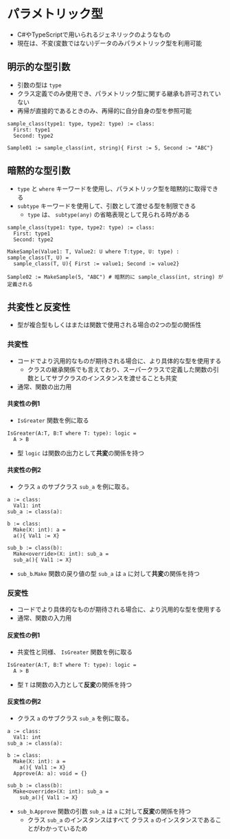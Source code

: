 # パラメトリック型

- C#やTypeScriptで用いられるジェネリックのようなもの
- 現在は、不変(変数ではない)データのみパラメトリック型を利用可能

## 明示的な型引数

- 引数の型は `type`
- クラス定義でのみ使用でき、パラメトリック型に関する継承も許可されていない
- 再帰が直接的であるときのみ、再帰的に自分自身の型を参照可能

```Verse
sample_class(type1: type, type2: type) := class:
  First: type1
  Second: type2

Sample01 := sample_class(int, string){ First := 5, Second := "ABC"}
```

## 暗黙的な型引数

- `type` と `where` キーワードを使用し、パラメトリック型を暗黙的に取得できる
- `subtype` キーワードを使用して、引数として渡せる型を制限できる
  - `type` は、 `subtype(any)` の省略表現として見られる時がある

```Verse
sample_class(type1: type, type2: type) := class:
  First: type1
  Second: type2

MakeSample(Value1: T, Value2: U where T:type, U: type) : sample_class(T, U) =
  sample_class(T, U){ First := value1; Second := value2}

Sample02 := MakeSample(5, "ABC") # 暗黙的に sample_class(int, string) が定義される
```

## 共変性と反変性

- 型が複合型もしくはまたは関数で使用される場合の2つの型の関係性

### 共変性

- コードでより汎用的なものが期待される場合に、より具体的な型を使用する
  - クラスの継承関係でも言えており、スーパークラスで定義した関数の引数としてサブクラスのインスタンスを渡せることも共変
- 通常、関数の出力用

#### 共変性の例1

- `IsGreater` 関数を例に取る

```Verse
IsGreater(A:T, B:T where T: type): logic =
  A > B
```

- 型 `logic` は関数の出力として**共変**の関係を持つ

#### 共変性の例2

- クラス `a` のサブクラス `sub_a` を例に取る。

```Verse
a := class:
  Val1: int
sub_a := class(a):

b := class:
  Make(X: int): a =
  a(){ Val1 := X}

sub_b := class(b):
  Make<override>(X: int): sub_a =
  sub_a(){ Val1 := X}
```

- `sub_b`.`Make` 関数の戻り値の型 `sub_a` は `a` に対して**共変**の関係を持つ

### 反変性

- コードでより具体的なものが期待される場合に、より汎用的な型を使用する
- 通常、関数の入力用

#### 反変性の例1

- 共変性と同様、 `IsGreater` 関数を例に取る

```Verse
IsGreater(A:T, B:T where T: type): logic =
  A > B
```

- 型 `T` は関数の入力として**反変**の関係を持つ

#### 反変性の例2

- クラス `a` のサブクラス `sub_a` を例に取る。

```Verse
a := class:
  Val1: int
sub_a := class(a):

b := class:
  Make(X: int): a =
    a(){ Val1 := X}
  Approve(A: a): void = {}

sub_b := class(b):
  Make<override>(X: int): sub_a =
    sub_a(){ Val1 := X}
```

- `sub_b`.`Approve` 関数の引数 `sub_a` は `a` に対して**反変**の関係を持つ
  - クラス `sub_a` のインスタンスはすべて クラス `a` のインスタンスであることがわかっているため
